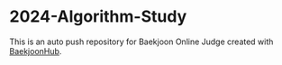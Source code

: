 # 2024-Algorithm-Study
This is an auto push repository for Baekjoon Online Judge created with [BaekjoonHub](https://github.com/BaekjoonHub/BaekjoonHub).
